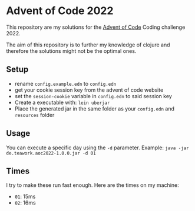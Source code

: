 # Advent of Code 2022

This repository are my solutions for the [Advent of Code](https://adventofcode.com) Coding challenge 2022.

The aim of this repository is to further my knowledge of clojure and therefore the solutions might not be the optimal ones.

## Setup

- rename `config.example.edn` to `config.edn`
- get your cookie session key from the advent of code website
- set the `session-cookie` variable in `config.edn` to said session key
- Create a executable with: `lein uberjar`
- Place the generated jar in the same folder as your `config.edn` and `resources` folder 

## Usage

You can execute a specific day using the `-d` parameter.
Example:
```java -jar de.teawork.aoc2022-1.0.0.jar -d 01```


## Times

I try to make these run fast enough. Here are the times on my machine:

- `01`: 15ms
- `02`: 16ms

